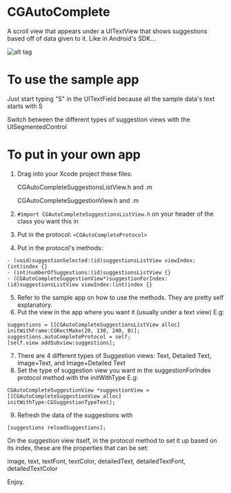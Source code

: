CGAutoComplete
==============

A scroll view that appears under a UITextView that shows suggestions based off of data given to it. Like in Android's SDK...

![alt tag](http://chrisgalz.com/cgauto1.gif)

To use the sample app
=======================
Just start typing "S" in the UITextField because all the sample data's text starts with S

Switch between the different types of suggestion views with the UISegmentedControl

To put in your own app
=======================
1. Drag into your Xcode project these files:

   CGAutoCompleteSuggestionsListView.h and .m

   CGAutoCompleteSuggestionView.h and .m

2. ```#import CGAutoCompleteSuggestionsListView.h``` on your header of the class you want this in
3. Put in the protocol: ```<CGAutoCompleteProtocol>```
4. Put in the protocol's methods:

```objc
- (void)suggestionSelected:(id)suggestionsListView viewIndex:(int)index {}
- (int)numberOfSuggestions:(id)suggestionsListView {}
- (CGAutoCompleteSuggestionView*)suggestionForIndex:(id)suggestionsListView viewIndex:(int)index {}
```

5. Refer to the sample app on how to use the methods. They are pretty self explanatory.
6. Put the view in the app where you want it (usually under a text view) E.g:

```objc 
suggestions = [[CGAutoCompleteSuggestionsListView alloc] initWithFrame:CGRectMake(20, 130, 240, 0)];
suggestions.autoCompleteProtocol = self;
[self.view addSubview:suggestions];
```

7. There are 4 different types of Suggestion views: Text, Detailed Text, Image+Text, and Image+Detailed Text
8. Set the type of suggestion view you want in the suggestionForIndex protocol method with the initWithType E.g:

```objc
CGAutoCompleteSuggestionView *suggestionView = [[CGAutoCompleteSuggestionView alloc] initWithType:CGSuggestionTypeText];
```

9. Refresh the data of the suggestions with

```objc
[suggestions reloadSuggestions];
```

On the suggestion view itself, in the protocol method to set it up based on its index, these are the properties that can be set:

image, text, textFont, textColor, detailedText, detailedTextFont, detailedTextColor

Enjoy.
